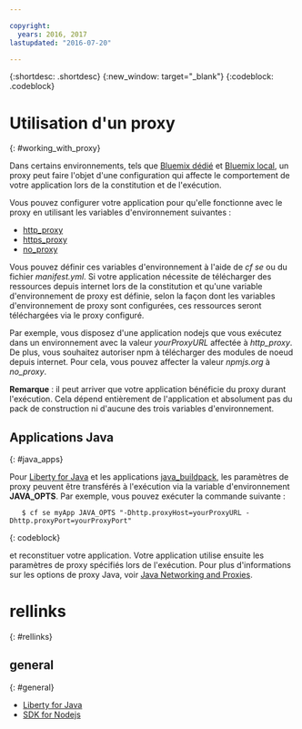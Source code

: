 ```yaml
---

copyright:
  years: 2016, 2017
lastupdated: "2016-07-20"

---
```


{:shortdesc: .shortdesc}
{:new_window: target="_blank"}
{:codeblock: .codeblock}


# Utilisation d'un proxy
{: #working_with_proxy}



Dans certains environnements, tels que [Bluemix dédié](/docs/dedicated/index.html#dedicated) et
[Bluemix local](/docs/local/index.html#local), un proxy peut faire l'objet d'une configuration qui affecte le comportement de votre application lors de la constitution et de l'exécution.

Vous pouvez configurer votre application pour qu'elle fonctionne avec le proxy en utilisant les variables d'environnement suivantes :
  * [http_proxy](https://docs.cloudfoundry.org/buildpacks/proxy-usage.html)
  * [https_proxy](https://docs.cloudfoundry.org/buildpacks/proxy-usage.html)
  * [no_proxy](http://www.gnu.org/software/wget/manual/html_node/Proxies.html)

Vous pouvez définir ces variables d'environnement à l'aide de *cf se* ou du fichier *manifest.yml*.  Si votre application nécessite de télécharger des ressources depuis internet lors de la constitution et qu'une variable d'environnement de proxy est définie, selon la façon dont les variables d'environnement de proxy sont configurées, ces ressources seront téléchargées via le proxy configuré.

Par exemple, vous disposez d'une application nodejs que vous exécutez dans un environnement avec la valeur *yourProxyURL* affectée à *http_proxy*.  De plus, vous souhaitez autoriser npm à télécharger des modules de noeud depuis internet. Pour cela, vous pouvez affecter la valeur *npmjs.org* à *no_proxy*.

**Remarque** : il peut arriver que votre application bénéficie du proxy durant l'exécution.  Cela dépend entièrement de l'application et absolument pas du pack de construction ni d'aucune des trois variables d'environnement.

## Applications Java
{: #java_apps}

Pour [Liberty for Java](/docs/runtimes/liberty/index.html) et les applications [java_buildpack](/docs/runtimes/tomcat/index.html), les paramètres de proxy peuvent être transférés à l'exécution via la variable d'environnement **JAVA_OPTS**.  Par exemple, vous pouvez exécuter la commande suivante :
```
   $ cf se myApp JAVA_OPTS "-Dhttp.proxyHost=yourProxyURL -Dhttp.proxyPort=yourProxyPort"
```
{: codeblock}

et reconstituer votre application.  Votre application utilise ensuite les paramètres de proxy spécifiés lors de l'exécution. Pour plus d'informations sur les options de proxy Java, voir [Java Networking and Proxies](https://docs.oracle.com/javase/8/docs/technotes/guides/net/proxies.html).

# rellinks
{: #rellinks}
## general
{: #general}
* [Liberty for Java](/docs/runtimes/liberty/index.html)
* [SDK for Nodejs](/docs/runtimes/nodejs/index.html)
